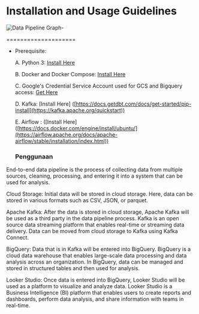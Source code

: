 # Installation and Usage Guidelines
![Data Pipeline Graph-](https://user-images.githubusercontent.com/98518827/229811511-20bb9efa-b022-4680-81d9-63ff0a09d707.png)


====================
- Prerequisite:

    A. Python 3: [Install Here](https://www.python.org/downloads/)
    
    B. Docker and Docker Compose: [Install Here](https://docs.docker.com/engine/install/ubuntu/)
    
    C. Google's Credential Service Account used for GCS and Bigquery access: [Get Here](https://developers.google.com/workspace/guides/create-credentials)
    
    D. Kafka: [Install Here] ([https://docs.getdbt.com/docs/get-started/pip-install](https://kafka.apache.org/quickstart))
    
    E. Airflow : ([Install Here] ([https://docs.docker.com/engine/install/ubuntu/](https://airflow.apache.org/docs/apache-airflow/stable/installation/index.html))
    
    ### Penggunaan
End-to-end data pipeline is the process of collecting data from multiple sources, cleaning, processing, and entering it into a system that can be used for analysis.

Cloud Storage: Initial data will be stored in cloud storage. Here, data can be stored in various formats such as CSV, JSON, or parquet.

Apache Kafka: After the data is stored in cloud storage, Apache Kafka will be used as a third party in the data pipeline process. Kafka is an open source data streaming platform that enables real-time or streaming data delivery. Data can be moved from cloud storage to Kafka using Kafka Connect.

BigQuery: Data that is in Kafka will be entered into BigQuery. BigQuery is a cloud data warehouse that enables large-scale data processing and data analysis across an organization. In BigQuery, data can be managed and stored in structured tables and then used for analysis.

Looker Studio: Once data is entered into BigQuery, Looker Studio will be used as a platform to visualize and analyze data. Looker Studio is a Business Intelligence (BI) platform that enables users to create reports and dashboards, perform data analysis, and share information with teams in real-time.
   
